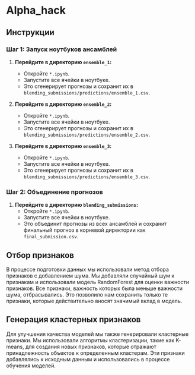 # Alpha_hack

## Инструкции

### Шаг 1: Запуск ноутбуков ансамблей

1. **Перейдите в директорию `ensemble_1`:**
   - Откройте `*.ipynb`.
   - Запустите все ячейки в ноутбуке.
   - Это сгенерирует прогнозы и сохранит их в `blending_submissions/predictions/ensemble_1.csv`.

2. **Перейдите в директорию `ensemble_2`:**
   - Откройте `*.ipynb`.
   - Запустите все ячейки в ноутбуке.
   - Это сгенерирует прогнозы и сохранит их в `blending_submissions/predictions/ensemble_2.csv`.

3. **Перейдите в директорию `ensemble_3`:**
   - Откройте `*.ipynb`.
   - Запустите все ячейки в ноутбуке.
   - Это сгенерирует прогнозы и сохранит их в `blending_submissions/predictions/ensemble_3.csv`.

### Шаг 2: Объединение прогнозов

1. **Перейдите в директорию `blending_submissions`:**
   - Откройте `*.ipynb`.
   - Запустите все ячейки в ноутбуке.
   - Это объединит прогнозы из всех ансамблей и сохранит финальный прогноз в корневой директории как `final_submission.csv`.


## Отбор признаков

В процессе подготовки данных мы использовали метод отбора признаков с добавлением шума. Мы добавляли случайный шум к признакам и использовали модель RandomForest для оценки важности признаков. Все признаки, важность которых была меньше важности шума, отбрасывались. Это позволило нам сохранить только те признаки, которые действительно вносят значимый вклад в модель.

## Генерация кластерных признаков

Для улучшения качества моделей мы также генерировали кластерные признаки. Мы использовали алгоритмы кластеризации, такие как K-means, для создания новых признаков, которые отражают принадлежность объектов к определенным кластерам. Эти признаки добавлялись к исходным данным и использовались в процессе обучения моделей.